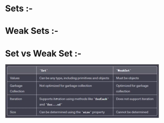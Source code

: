# Sets :-

# Weak Sets :-

# Set vs Weak Set :-

![Set_vs_weakSet](../../../Images/set_vs_weakSet.png)
